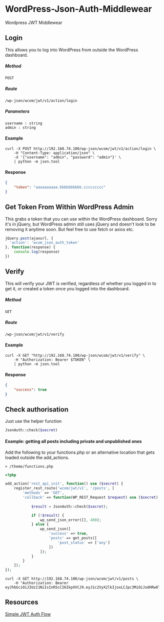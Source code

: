 # WordPress-Json-Auth-Middlewear

Wordpress JWT Middlewear

## Login

This allows you to log into WordPress from outside the WordPress dashboard.

##### Method
```
POST
```

##### Route
```
/wp-json/wcom/jwt/v1/action/login 
```

##### Parameters
```
username : string
admin : string
```

#### Example

```shell
curl -X POST http://192.168.74.100/wp-json/wcom/jwt/v1/action/login \
    -H "Content-Type: application/json" \
    -d '{"username": "admin", "password": "admin"}' \
    | python -m json.tool
```

#### Response

```json
{
    "token": "aaaaaaaaaa.bbbbbbbbbb.ccccccccc"
}
```

## Get Token From Within WordPress Admin

This grabs a token that you can use within the WordPress dashboard. Sorry it's in jQuery,
but WordPress admin still uses jQuery and doesn't look to be removing it anytime soon. But feel free
to use fetch or axios etc.

```javascript
jQuery.post(ajaxurl, {
  'action': 'wcom_json_auth_token'
}, function(response) {
	console.log(response)
})
```

## Verify

This will verify your JWT is verified, regardless of whether you logged in to
get it, or created a token once you logged into the dashboard.

##### Method
```
GET
```

##### Route
```
/wp-json/wcom/jwt/v1/verify
```

#### Example

```shell
curl -X GET "http://192.168.74.100/wp-json/wcom/jwt/v1/verify" \
    -H "Authorization: Bearer $TOKEN" \
    | python -m json.tool
```

#### Response

```json
{
    "success": true
}
```

## Check authorisation

Just use the helper function 

```php
JsonAuth::check($secret)
```

#### Example: getting all posts including private and unpublished ones

Add the following to your functions.php or an alternative location that gets
loaded outside the add_actions.

```
> /theme/functions.php
```

```php
<?php

add_action('rest_api_init', function() use ($secret) {
    register_rest_route('wcom/jwt/v1', '/posts', [
        'methods' => 'GET',
        'callback' => function(WP_REST_Request $request) use ($secret) {
            
            $result = JsonAuth::check($secret);

            if (!$result) {
                wp_send_json_error([], 400);
            } else {
                wp_send_json([
                    'success' => true, 
                    'posts' => get_posts([
                        'post_status' => ['any']
                    ])
                ]);
            }
        }
    ]);
});
```

```
curl -X GET http://192.168.74.100/wp-json/wcom/jwt/v1/posts \
    -H "Authorization: Bearer eyJhbGciOiJIUzI1NiIsInR5cCI6IkpXVCJ9.eyJ1c2VyX2lkIjoxLCJpc3MiOiJodHRwOlwvXC8xOTIuMTY4Ljc0LjEwMCIsImV4cCI6IjIwMTgtMDQtMDQgMTc6MjY6MjAiLCJzdWIiOiIiLCJhdWQiOiIifQ.gFJupqx4hRACqWtZoKYjDCOepd8WZcKvtQgLf_U2578" 
```

## Resources

[Simple JWT Auth Flow](https://medium.freecodecamp.org/how-to-make-authentication-easier-with-json-web-token-cc15df3f2228)